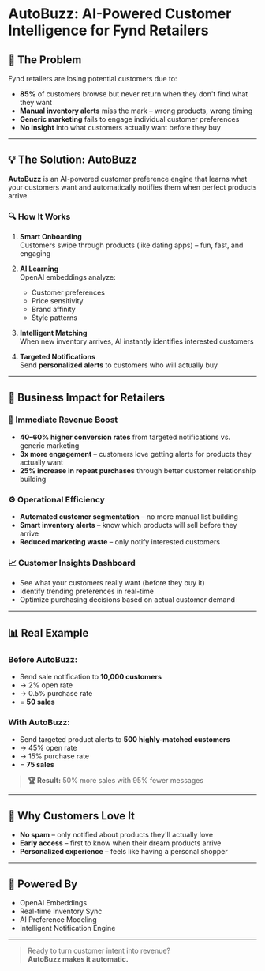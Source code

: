 # AutoBuzz: AI-Powered Customer Intelligence for Fynd Retailers

## 🎯 The Problem

Fynd retailers are losing potential customers due to:

- **85%** of customers browse but never return when they don't find what they want  
- **Manual inventory alerts** miss the mark – wrong products, wrong timing  
- **Generic marketing** fails to engage individual customer preferences  
- **No insight** into what customers actually want before they buy  

---

## 💡 The Solution: AutoBuzz

**AutoBuzz** is an AI-powered customer preference engine that learns what your customers want and automatically notifies them when perfect products arrive.

### 🔍 How It Works

1. **Smart Onboarding**  
   Customers swipe through products (like dating apps) – fun, fast, and engaging

2. **AI Learning**  
   OpenAI embeddings analyze:
   - Customer preferences  
   - Price sensitivity  
   - Brand affinity  
   - Style patterns  

3. **Intelligent Matching**  
   When new inventory arrives, AI instantly identifies interested customers

4. **Targeted Notifications**  
   Send **personalized alerts** to customers who will actually buy

---

## 🚀 Business Impact for Retailers

### 💸 Immediate Revenue Boost

- **40–60% higher conversion rates** from targeted notifications vs. generic marketing  
- **3x more engagement** – customers love getting alerts for products they actually want  
- **25% increase in repeat purchases** through better customer relationship building  

### ⚙️ Operational Efficiency

- **Automated customer segmentation** – no more manual list building  
- **Smart inventory alerts** – know which products will sell before they arrive  
- **Reduced marketing waste** – only notify interested customers  

### 📈 Customer Insights Dashboard

- See what your customers really want (before they buy it)  
- Identify trending preferences in real-time  
- Optimize purchasing decisions based on actual customer demand  

---

## 📊 Real Example

### Before AutoBuzz:
- Send sale notification to **10,000 customers**  
- → 2% open rate  
- → 0.5% purchase rate  
- = **50 sales**

### With AutoBuzz:
- Send targeted product alerts to **500 highly-matched customers**  
- → 45% open rate  
- → 15% purchase rate  
- = **75 sales**

> **🏆 Result:** 50% more sales with 95% fewer messages

---

## 🎨 Why Customers Love It

- **No spam** – only notified about products they'll actually love  
- **Early access** – first to know when their dream products arrive  
- **Personalized experience** – feels like having a personal shopper

---

## 🧠 Powered By

- OpenAI Embeddings  
- Real-time Inventory Sync  
- AI Preference Modeling  
- Intelligent Notification Engine  

---

> Ready to turn customer intent into revenue?  
**AutoBuzz makes it automatic.**
